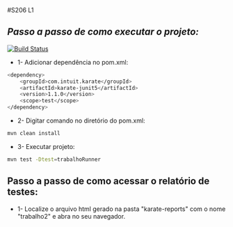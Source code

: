 #S206 L1
## _Passo a passo de como executar o projeto:_

[![Build Status](https://travis-ci.org/joemccann/dillinger.svg?branch=master)](https://github.com/alinepmarcondes/S206L1/new/master/aula_karate/src/test/java/aula_inatel/trabalho2)

- 1- Adicionar dependência no pom.xml:
```sh 
<dependency>
    <groupId>com.intuit.karate</groupId>
    <artifactId>karate-junit5</artifactId>
    <version>1.1.0</version>
    <scope>test</scope>
</dependency>
```

- 2- Digitar comando no diretório do pom.xml:
```sh
mvn clean install
```

- 3- Executar projeto:
```sh
mvn test -Dtest=trabalhoRunner
```

## Passo a passo de como acessar o relatório de testes:
- 1- Localize o arquivo html gerado na pasta "karate-reports" com o nome "trabalho2" e abra no seu navegador.

